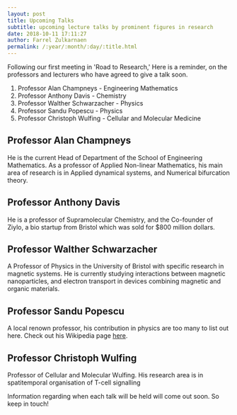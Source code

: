 ```yaml
---
layout: post
title: Upcoming Talks
subtitle: upcoming lecture talks by prominent figures in research
date: 2018-10-11 17:11:27
author: Farrel Zulkarnaen
permalink: /:year/:month/:day/:title.html
---
```


Following our first meeting in 'Road to Research,' Here is a reminder, 
on the professors and lecturers who have agreed to give a talk soon.

1. Professor Alan Champneys - Engineering Mathematics
2. Professor Anthony Davis - Chemistry
3. Professor Walther Schwarzacher - Physics
4. Professor Sandu Popescu - Physics
5. Professor Christoph Wulfing - Cellular and Molecular Medicine

## Professor Alan Champneys 

He is the current Head of Department of the School of Engineering Mathematics. As a 
professor of Applied Non-linear Mathematics, his main area of research is in 
Applied dynamical systems, and Numerical bifurcation theory.

## Professor Anthony Davis

He is a professor of Supramolecular Chemistry, and the Co-founder of Ziylo, a bio 
startup from Bristol which was sold for $800 million dollars.

## Professor Walther Schwarzacher

A Professor of Physics in the University of Bristol with specific research in magnetic
systems. He is currently studying interactions between magnetic nanoparticles, 
and electron transport in devices combining magnetic and organic materials.

## Professor Sandu Popescu

A local renown professor, his contribution in physics are too many to list out here.
Check out his Wikipedia page [here][jekyll-docs].

## Professor Christoph Wulfing

Professor of Cellular and Molecular Wulfing. His research area is in spatitemporal 
organisation of T-cell signalling

Information regarding when each talk will be held will come out soon. So keep in touch!



[jekyll-docs]: https://en.wikipedia.org/wiki/Sandu_Popescu

